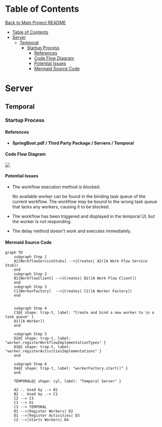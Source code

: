 # Table of Contents
[Back to Main Project README](../README.md)
- [Table of Contents](#table-of-contents)
- [Server](#server)
  - [Temporal](#temporal)
    - [Startup Process](#startup-process)
      - [References](#references)
      - [Code Flow Diagram](#code-flow-diagram)
      - [Potential Issues](#potential-issues)
      - [Mermaid Source Code](#mermaid-source-code)
# Server
## Temporal

### Startup Process
#### References
* **SpringBoot.pdf / Third Party Package / Servers / Temporal**
#### Code Flow Diagram
[![](https://mermaid.ink/img/pako:eNqNlEFvm0AQhf_KaE-JZCwZuz1wiEqgkSo1ahVcVWrwYQ0Te2Vg6e4SC9n-713YxYBrJfHB8g6Pb4Z5zxxIwlMkHtkIWm5hGcYF6I-s1qYQKSxhZor-7Pk3F7uXjO8jFK8swUhVa7kCx7k7BgKpQnkE37159qERwoNWgpVCo13dGhIW6bU-rine932CjGGhLjrcX3SworfZc1MMDBvFA00UF_UKxuzgzEYBnWZItpj5lwPILS3RA6WbOGoCGV1j5kFMDAxokcKa6S8KBe5hb5iKQ6wZFBSVO_hbYYUxgVMHHg-9MMVw1g91ZZjxPZ_sPe4bE5pZpgI3TCoU3ba_5WWGud4lVYwXy7pEaWZrgfOPA_1EsVemGMoxcoA723TtGT7blot3W1qLplJRoW5uL_jm5_Lr488fT_73HpbU2YC0xLzkgmZtVFEM7fBdcKbwS6K2soapc6fDaUP635XAXgncJlI6Il1U2mM4Gx27mTqD2xQ-2fVZq3UcQ_e6oF-w1syHfY9Rswk5QCzIhOQocspS_T8_NOKYqK12JSbN46dU7GISFyeto5XiUV0kxFOiwgkRvNpsifdCM6lPVZnqYIeMaqvyc7WkxR_O-zOmTFvyaF4r7dvl9A_Bq2fA?type=png)](https://mermaid.live/edit#pako:eNqNlEFvm0AQhf_KaE-JZCwZuz1wiEqgkSo1ahVcVWrwYQ0Te2Vg6e4SC9n-713YxYBrJfHB8g6Pb4Z5zxxIwlMkHtkIWm5hGcYF6I-s1qYQKSxhZor-7Pk3F7uXjO8jFK8swUhVa7kCx7k7BgKpQnkE37159qERwoNWgpVCo13dGhIW6bU-rine932CjGGhLjrcX3SworfZc1MMDBvFA00UF_UKxuzgzEYBnWZItpj5lwPILS3RA6WbOGoCGV1j5kFMDAxokcKa6S8KBe5hb5iKQ6wZFBSVO_hbYYUxgVMHHg-9MMVw1g91ZZjxPZ_sPe4bE5pZpgI3TCoU3ba_5WWGud4lVYwXy7pEaWZrgfOPA_1EsVemGMoxcoA723TtGT7blot3W1qLplJRoW5uL_jm5_Lr488fT_73HpbU2YC0xLzkgmZtVFEM7fBdcKbwS6K2soapc6fDaUP635XAXgncJlI6Il1U2mM4Gx27mTqD2xQ-2fVZq3UcQ_e6oF-w1syHfY9Rswk5QCzIhOQocspS_T8_NOKYqK12JSbN46dU7GISFyeto5XiUV0kxFOiwgkRvNpsifdCM6lPVZnqYIeMaqvyc7WkxR_O-zOmTFvyaF4r7dvl9A_Bq2fA)

#### Potential Issues
* The workflow execution method is blocked.  
  
  No available worker can be found in the binding task queue of the current workflow.
  The workflow may be bound to the wrong task queue that lacks any workers, causing it to be blocked.
* The workflow has been triggered and displayed in the temporal UI, but the worker is not responding.
* The delay method doesn't work and executes immediately.
#### Mermaid Source Code
```text
graph TD
    subgraph Step 1
    A1[WorkflowServiceStubs] -->|Creates| A2([A Work Flow Service Stub])
    end
    subgraph Step 2
    B1[WorkflowClient] -->|Creates| B2([A Work Flow Client])
    end
    subgraph Step 3
    C1[WorkerFactory]  -->|Creates| C2([A Worker Factory])
    end


    subgraph Step 4
    C3@{ shape: trap-t, label: "Create and bind a new worker to \n a task queue" }
    D1([A Worker])
    end

    subgraph Step 5
    D2@{ shape: trap-t, label: "worker.registerWorkflowImplementationTypes" }
    D3@{ shape: trap-t, label: "worker.registerActivitiesImplementations" }
    end
    
    subgraph Step 6
    D4@{ shape: trap-t, label: "workerFactory.start()" }
    end

    TEMPORAL@{ shape: cyl, label: "Temporal Server" }

    A2 -. Used by .-> B1
    B2 -. Used by .-> C1
    C2 --> C3
    C3 --> D1
    C3 --> TEMPORAL
    D1 -->|Register Workers| D2
    D1 -->|Register Activities| D3
    C2 -->|Starts Workers| D4
```

